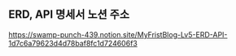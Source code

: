## ERD, API 명세서 노션 주소

https://swamp-punch-439.notion.site/MyFristBlog-Lv5-ERD-API-1d7c6a79623d4d78baf8fc1d724606f3

